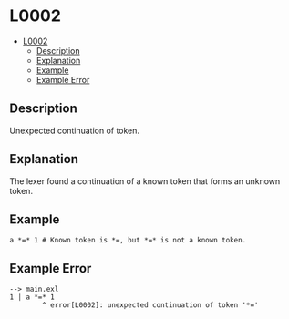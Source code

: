 <!-- Part of the Exeme Project, under the MIT license. See '/LICENSE' for license information. SPDX-License-Identifier: MIT License. -->

# L0002

- [L0002](#l0002)
  - [Description](#description)
  - [Explanation](#explanation)
  - [Example](#example)
  - [Example Error](#example-error)

## Description

Unexpected continuation of token.

## Explanation

The lexer found a continuation of a known token that forms an unknown token.

## Example

```
a *=* 1 # Known token is *=, but *=* is not a known token.
```

## Example Error

```
--> main.exl
1 | a *=* 1
        ^ error[L0002]: unexpected continuation of token '*='
```
